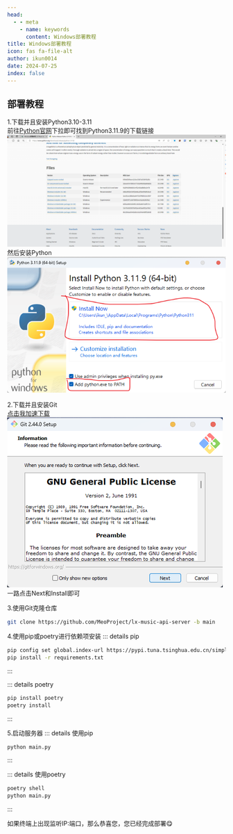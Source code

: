 ```yaml
---
head:
  - - meta
    - name: keywords
      content: Windows部署教程
title: Windows部署教程
icon: fas fa-file-alt
author: ikun0014
date: 2024-07-25
index: false
---
```


## 部署教程

1.下载并且安装Python3.10-3.11  
前往[Python官网](https://www.python.org/downloads/release/python-3119)下拉即可找到Python3.11.9的下载链接  
![图1](/images/pydown.png)  
然后安装Python  
![图2](/images/pyinstall.png)

2.下载并且安装Git  
[点击我加速下载](https://github.moeyy.xyz/github.com/git-for-windows/git/releases/download/v2.44.0.windows.1/Git-2.44.0-64-bit.exe)  
![图3](/images/gitinstall.png)  
一路点击Next和Install即可

3.使用Git克隆仓库
``` bash
git clone https://github.com/MeoProject/lx-music-api-server -b main
```

4.使用pip或poetry进行依赖项安装
::: details pip
``` bash
pip config set global.index-url https://pypi.tuna.tsinghua.edu.cn/simple(可选的操作)
pip install -r requirements.txt
```
:::  

::: details poetry
``` bash
pip install poetry
poetry install
```
:::

5.启动服务器
::: details 使用pip
``` bash
python main.py
```
:::  

::: details 使用poetry
``` bash
poetry shell
python main.py
```
:::

如果终端上出现监听IP:端口，那么恭喜您，您已经完成部署:yum: